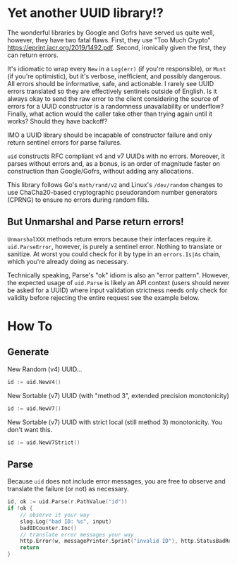 # Yet another UUID library!?

The wonderful libraries by Google and Gofrs have served us quite well, however, they have two fatal flaws. First, they
use "Too Much Crypto" https://eprint.iacr.org/2019/1492.pdf. Second, ironically given the first, they can return errors.

It's idiomatic to wrap every `New` in a  `Log(err)` (if you're responsible), or `Must` (if you're optimistic), but it's
verbose, inefficient, and possibly dangerous. All errors should be informative, safe, and actionable. I rarely see
UUID errors translated so they are effectively sentinels outside of English. Is it always okay to send the raw error to
the client considering the source of errors for a UUID constructor is a randomness unavailability or underflow? Finally,
what action would the caller take other than trying again until it works? Should they have backoff?

IMO a UUID library should be incapable of constructor failure and only return sentinel errors for parse failures.

`uid` constructs RFC compliant v4 and v7 UUIDs with no errors. Moreover, it parses without errors and, as a bonus, is an
order of magnitude faster on construction than Google/Gofrs, without adding any allocations.

This library follows Go's `math/rand/v2` and Linux's `/dev/random` changes to use ChaCha20-based cryptographic
pseudorandom number generators (CPRNG) to ensure no errors during random fills.

## But Unmarshal and Parse return errors!

`UnmarshalXXX` methods return errors because their interfaces require it. `uid.ParseError`, however, is purely a
sentinel error. Nothing to translate or sanitize. At worst you could check for it by type in an `errors.Is|As` chain,
which you're already doing as necessary.

Technically speaking, Parse's "ok" idiom is also an "error pattern". However, the expected usage of `uid.Parse` is
likely an API context (users should never be asked for a UUID) where input validation strictness needs only check for
validity before rejecting the entire request see the example below.

# How To

## Generate

New Random (v4) UUID...
```go
id := uid.NewV4()
```

New Sortable (v7) UUID (with "method 3", extended precision monotonicity)
```go
id := uid.NewV7()
```

New Sortable (v7) UUID with strict local (still method 3) monotonicity. You don't want this.
```go
id := uid.NewV7Strict()
```

## Parse

Because `uid` does not include error messages, you are free to observe and translate the failure (or not) as necessary.

```go
id, ok := uid.Parse(r.PathValue("id"))
if !ok {
    // observe it your way
    slog.Log("bad ID: %s", input)
    badIDCounter.Inc()
    // translate error messages your way
    http.Error(w, messagePrinter.Sprint("invalid ID"), http.StatusBadRequest)
    return
}
```
